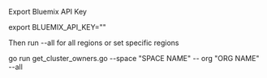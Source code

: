 Export Bluemix API Key

export BLUEMIX_API_KEY=""

Then run --all for all regions or set specific regions

go run get_cluster_owners.go --space "SPACE NAME" -- org "ORG NAME" --all
